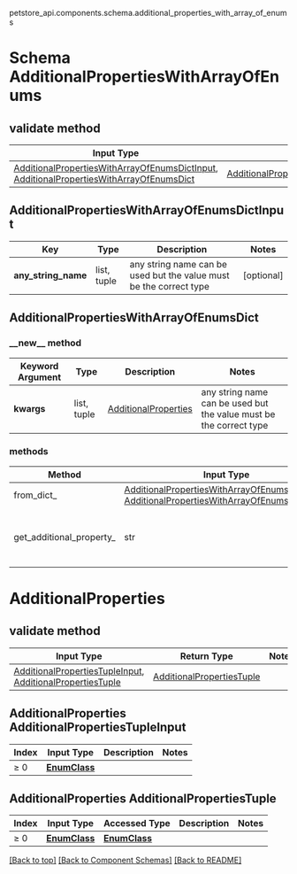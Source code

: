 petstore_api.components.schema.additional_properties_with_array_of_enums
# Schema AdditionalPropertiesWithArrayOfEnums

## validate method
Input Type | Return Type | Notes
------------ | ------------- | -------------
[AdditionalPropertiesWithArrayOfEnumsDictInput](#additionalpropertieswitharrayofenumsdictinput), [AdditionalPropertiesWithArrayOfEnumsDict](#additionalpropertieswitharrayofenumsdict) | [AdditionalPropertiesWithArrayOfEnumsDict](#additionalpropertieswitharrayofenumsdict) |

## AdditionalPropertiesWithArrayOfEnumsDictInput
Key | Type |  Description | Notes
------------ | ------------- | ------------- | -------------
**any_string_name** | list, tuple | any string name can be used but the value must be the correct type | [optional]

## AdditionalPropertiesWithArrayOfEnumsDict
### &lowbar;&lowbar;new&lowbar;&lowbar; method
Keyword Argument | Type | Description | Notes
---------------- | ---- | ----------- | -----
**kwargs** | list, tuple | [AdditionalProperties](#additionalproperties) | any string name can be used but the value must be the correct type | [optional] typed value is accessed with the get_additional_property_ method

### methods
Method | Input Type | Return Type | Notes
------ | ---------- | ----------- | ------
from_dict_ | [AdditionalPropertiesWithArrayOfEnumsDictInput](#additionalpropertieswitharrayofenumsdictinput), [AdditionalPropertiesWithArrayOfEnumsDict](#additionalpropertieswitharrayofenumsdict) | [AdditionalPropertiesWithArrayOfEnumsDict](#additionalpropertieswitharrayofenumsdict) | a constructor
get_additional_property_ | str | [AdditionalProperties](#additionalproperties) | provides type safety for additional properties

# AdditionalProperties

## validate method
Input Type | Return Type | Notes
------------ | ------------- | -------------
[AdditionalPropertiesTupleInput](#additionalproperties-additionalpropertiestupleinput), [AdditionalPropertiesTuple](#additionalproperties-additionalpropertiestuple) | [AdditionalPropertiesTuple](#additionalproperties-additionalpropertiestuple) |

## AdditionalProperties AdditionalPropertiesTupleInput
Index | Input Type | Description | Notes
------------- | ------------- | ------------- | -------------
≥ 0 | [**EnumClass**](enum_class.md) |  |

## AdditionalProperties AdditionalPropertiesTuple
Index | Input Type | Accessed Type | Description | Notes
------------- | ------------- | ------------- | ------------- | -------------
≥ 0 | [**EnumClass**](enum_class.md) | [**EnumClass**](enum_class.md) |  |

[[Back to top]](#top) [[Back to Component Schemas]](../../../README.md#Component-Schemas) [[Back to README]](../../../README.md)
